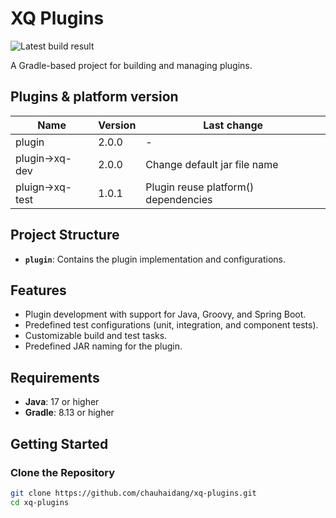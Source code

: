 # XQ Plugins 
![Latest build result](https://github.com/chauhaidang/xq-plugins/actions/workflows/ci.yml/badge.svg?branch=main)

A Gradle-based project for building and managing plugins.

## Plugins & platform version
| Name            | Version | Last change                          |
|-----------------|---------|--------------------------------------|
| plugin          | 2.0.0   | -                                    |
| plugin->xq-dev  | 2.0.0   | Change default jar file name         |
| pluign->xq-test | 1.0.1   | Plugin reuse platform() dependencies |

## Project Structure

- **`plugin`**: Contains the plugin implementation and configurations.

## Features

- Plugin development with support for Java, Groovy, and Spring Boot.
- Predefined test configurations (unit, integration, and component tests).
- Customizable build and test tasks.
- Predefined JAR naming for the plugin.

## Requirements

- **Java**: 17 or higher
- **Gradle**: 8.13 or higher

## Getting Started

### Clone the Repository

```bash
git clone https://github.com/chauhaidang/xq-plugins.git
cd xq-plugins